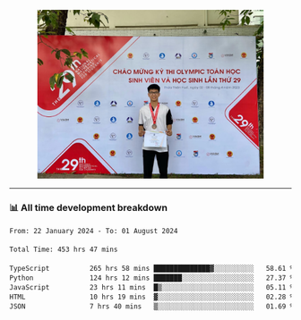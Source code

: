 <p align="center"><img src="asset/header.jpg" width="80%"/></p>

---
<!-- 
<details>
  <summary>📃 My Resume</summary>

### Education

- 📖 **Information Technology**\
📆 10/2021 - present\
📍 **Thang Long University** - Hoang Mai, Hanoi, Vietnam -->

<!-- ### Experience
- 👨‍💻 **Full Stack Web Intern**\
📆 09/2022 - 12/2023\
📍 **TECH 5S** -  Luu Huu Phuong, Phuong My Dinh I, Nam Tu Liem, Hanoi.


- 👨‍💻 **Full Stack Web Fresher**\
📆 1/2022 - 05/2023\
📍 **TECH 5S** -  Luu Huu Phuong, Phuong My Dinh I, Nam Tu Liem, Hanoi.

- 👨‍💻 **Frontend Web Fresher**\
📆 11/2023 - present\
📍 **White Neuron** -  Mau Luong, Ha Dong, Hanoi, Vietnam
</details> -->

### 📊 All time development breakdown

<!--START_SECTION:waka-->

```txt
From: 22 January 2024 - To: 01 August 2024

Total Time: 453 hrs 47 mins

TypeScript          265 hrs 58 mins ██████████████▓░░░░░░░░░░   58.61 %
Python              124 hrs 12 mins ███████░░░░░░░░░░░░░░░░░░   27.37 %
JavaScript          23 hrs 11 mins  █▒░░░░░░░░░░░░░░░░░░░░░░░   05.11 %
HTML                10 hrs 19 mins  ▓░░░░░░░░░░░░░░░░░░░░░░░░   02.28 %
JSON                7 hrs 40 mins   ▒░░░░░░░░░░░░░░░░░░░░░░░░   01.69 %
```

<!--END_SECTION:waka-->
